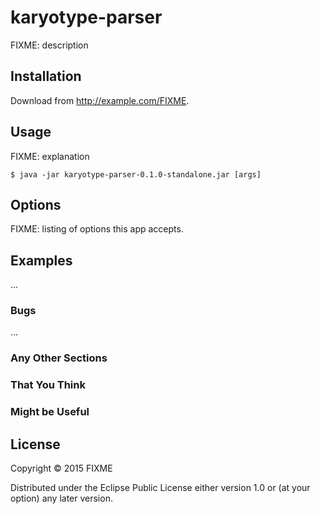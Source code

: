 # karyotype-parser

FIXME: description

## Installation

Download from http://example.com/FIXME.

## Usage

FIXME: explanation

    $ java -jar karyotype-parser-0.1.0-standalone.jar [args]

## Options

FIXME: listing of options this app accepts.

## Examples

...

### Bugs

...

### Any Other Sections
### That You Think
### Might be Useful

## License

Copyright © 2015 FIXME

Distributed under the Eclipse Public License either version 1.0 or (at
your option) any later version.
